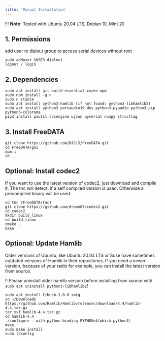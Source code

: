 ```yaml
---
title: 'Manual Installation'
---
```


!!! **Note:** Tested with Ubuntu 20.04 LTS, Debian 10, Mint 20

##  1. Permissions
add user to dialout group to access serial devices without root
```
sudo adduser $USER dialout
logout / login
```
## 2. Dependencies
```
sudo apt install git build-essential cmake npm
sudo npm install -g n
sudo n stable
sudo apt install python3-hamlib (if not found: python3-libhamlib2)
sudo apt install python3 portaudio19-dev python3-pyaudio python3-pip python3-colorama
pip3 install psutil crcengine ujson pyserial numpy structlog
```

## 3. Install FreeDATA
```
git clone https://github.com/DJ2LS/FreeDATA.git
cd FreeDATA/gui
npm i
cd ..
```
## Optional: Install codec2
If you want to use the latest version of codec2, just download and compile it.
The tnc will detect, if a self compiled version is used. Otherwise a precompiled binary will be used.
```
cd tnc (FreeDATA/tnc)
git clone https://github.com/drowe67/codec2.git
cd codec2
mkdir build_linux
cd build_linux
cmake ..
make
```

## Optional: Update Hamlib
Older versions of Ubuntu, like Ubuntu 20.04 LTS or Suse have sometimes outdated versions of Hamlib in their repositories. If you need a newer version, because of your radio for example, you can install the latest version from source.

!! Please uninstall older hamlib version before installing from source with `sudo apt uninstall python3-libhamlib2`!
```
sudo apt install libusb-1.0-0 swig
cd ~/Downloads
https://github.com/Hamlib/Hamlib/releases/download/4.4/hamlib-4.4.tar.gz
tar xvf hamlib-4.4.tar.gz
cd hamlib-4.4
./configure --with-python-binding PYTHON=$(which python3)
make
sudo make install
sudo ldconfig
```
